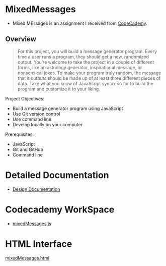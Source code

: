 # MixedMessages

- Mixed MEssages is an assignment I received from [CodeCademy](https://www.codecademy.com/).

## Overview

>For this project, you will build a message generator program. Every time a user runs a program, they should get a new, randomized output. You’re welcome to take the project in a couple of different forms, like an astrology generator, inspirational message, or nonsensical jokes. To make your program truly random, the message that it outputs should be made up of at least three different pieces of data. Take what you know of JavaScript syntax so far to build the program and customize it to your liking.

Project Objectives:
- Build a message generator program using JavaScript
- Use Git version control
- Use command line
- Develop locally on your computer

Prerequisites:
- JavaScript
- Git and GitHub
- Command line

# Detailed Documentation

- [Design Documentation](Documentation/design.md)

# Codecademy WorkSpace

- [mixedMessages.js](https://www.codecademy.com/workspaces/660588b0b846a99dc687fa86)

# HTML Interface
[mixedMessages.html](mixedMessages.html)